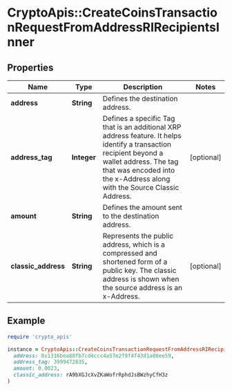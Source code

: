 # CryptoApis::CreateCoinsTransactionRequestFromAddressRIRecipientsInner

## Properties

| Name | Type | Description | Notes |
| ---- | ---- | ----------- | ----- |
| **address** | **String** | Defines the destination address. |  |
| **address_tag** | **Integer** | Defines a specific Tag that is an additional XRP address feature. It helps identify a transaction recipient beyond a wallet address. The tag that was encoded into the x-Address along with the Source Classic Address. | [optional] |
| **amount** | **String** | Defines the amount sent to the destination address. |  |
| **classic_address** | **String** | Represents the public address, which is a compressed and shortened form of a public key. The classic address is shown when the source address is an x-Address. | [optional] |

## Example

```ruby
require 'crypto_apis'

instance = CryptoApis::CreateCoinsTransactionRequestFromAddressRIRecipientsInner.new(
  address: 0x1316bea88fb7cd4ccc4a57e2f9f4f43d1a86ee59,
  address_tag: 3999472835,
  amount: 0.0023,
  classic_address: rA9bXGJcXvZKaWofrRphdJsBWzhyCfH3z
)
```


